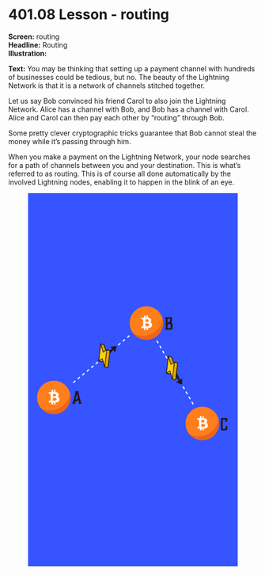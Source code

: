 # 401.08 Lesson - routing

**Screen:** routing\
**Headline:** Routing\
**Illustration:**

**Text:** You may be thinking that setting up a payment channel with hundreds of businesses could be tedious, but no. The beauty of the Lightning Network is that it is a network of channels stitched together.&#x20;

Let us say Bob convinced his friend Carol to also join the Lightning Network. Alice has a channel with Bob, and Bob has a channel with Carol. Alice and Carol can then pay each other by “routing” through Bob.&#x20;

Some pretty clever cryptographic tricks guarantee that Bob cannot steal the money while it’s passing through him.&#x20;

When you make a payment on the Lightning Network, your node searches for a path of channels between you and your destination. This is what’s referred to as routing. This is of course all done automatically by the involved Lightning nodes, enabling it to happen in the blink of an eye.

<figure><img src="../.gitbook/assets/401-08.png" alt=""><figcaption></figcaption></figure>
